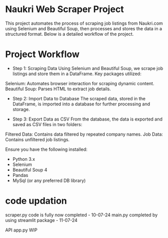 
# Naukri Web Scraper Project
This project automates the process of scraping job listings from Naukri.com using Selenium and Beautiful Soup, then processes and stores the data in a structured format. Below is a detailed workflow of the project.

# Project Workflow

- Step 1: Scraping Data
Using Selenium and Beautiful Soup, we scrape job listings and store them in a DataFrame. Key packages utilized:

Selenium: Automates browser interaction for scraping dynamic content.
Beautiful Soup: Parses HTML to extract job details.

- Step 2: Import Data to Database
The scraped data, stored in the DataFrame, is imported into a database for further processing and storage.

- Step 3: Export Data as CSV
From the database, the data is exported and saved as CSV files in two folders:

Filtered Data: Contains data filtered by repeated company names.
Job Data: Contains unfiltered job listings.

Ensure you have the following installed:

- Python 3.x
- Selenium
- Beautiful Soup 4
- Pandas
- MySql (or any preferred DB library)

# code updation

scraper.py code is fully now completed - 10-07-24
main.py completed by using streamlit package - 11-07-24

API app.py WIP